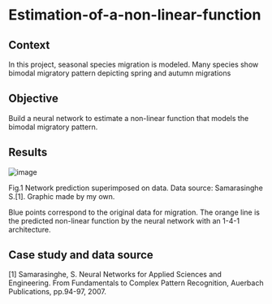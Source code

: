 # Estimation-of-a-non-linear-function

## Context

In this project, seasonal species migration is modeled. Many species show bimodal migratory pattern depicting spring and autumn migrations

## Objective

Build a neural network to estimate a non-linear function that models the bimodal migratory pattern.

## Results

![image](https://user-images.githubusercontent.com/86810694/189414388-1b5c0ab0-585d-47d9-87c8-ef94693945e8.png)

Fig.1 Network prediction superimposed on data. Data source: Samarasinghe S.[1]. Graphic made by my own. 

Blue points correspond to the original data for migration. The orange line is the predicted non-linear function by the neural network with an 1-4-1 architecture.

## Case study and data source

[1] Samarasinghe, S. Neural Networks for Applied Sciences and Engineering. From Fundamentals to Complex Pattern Recognition, Auerbach Publications, pp.94-97, 2007.
